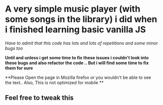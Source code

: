 # A very simple music player (with some songs in the library) i did when i finished learning basic vanilla JS

_Have to admit that this code has lots and lots of repetitions and some minor bugs too_

**Until and unless i get some time to fix these issues i couldn't look into these bugs and also refactor the code .. But i will find some time to fix them for sure**

**Please Open the page in Mozilla firefox or you wouldn't be able to see the text.. Also, This is not optimized for mobile **

## Feel free to tweak this


